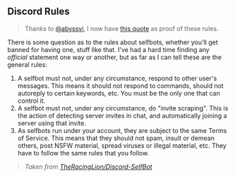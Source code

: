 ## Discord Rules

> Thanks to [@abyssvi](https://github.com/abyssvi), I now have [this quote](https://github.com/hammerandchisel/discord-api-docs/issues/69#issuecomment-223898291) as proof of these rules.

There is some question as to the rules about selfbots, whether you'll get banned for having one, stuff like that. I've had a hard time finding any _official_ statement one way or another, but as far as I can tell these are the general rules:

1.  A selfbot must not, under any circumstance, respond to other user's messages. This means it should not respond to commands, should not autoreply to certain keywords, etc. You must be the only one that can control it.
2. A selfbot must not, under any circumstance, do "invite scraping". This is the action of detecting server invites in chat, and automatically joining a server using that invite.
3. As selfbots run under your account, they are subject to the same Terms of Service. This means that they should not spam, insult or demean others, post NSFW material, spread viruses or illegal material, etc. They have to follow the same rules that you follow.

> *Taken from [TheRacingLion/Discord-SelfBot](https://github.com/TheRacingLion/Discord-SelfBot)*